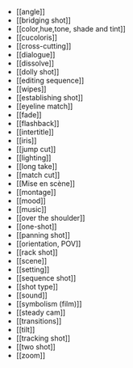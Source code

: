 - [[angle]]
- [[bridging shot]]
- [[color,hue,tone, shade and tint]]
- [[cucoloris]]
- [[cross-cutting]]
- [[dialogue]]
- [[dissolve]]
- [[dolly shot]]
- [[editing sequence]]
- [[wipes]]
- [[establishing shot]]
- [[eyeline match]]
- [[fade]]
- [[flashback]]
- [[intertitle]]
- [[iris]]
- [[jump cut]]
- [[lighting]]
- [[long take]]
- [[match cut]]
- [[Mise en scène]]
- [[montage]]
- [[mood]]
- [[music]]
- [[over the shoulder]]
- [[one-shot]]
- [[panning shot]]
- [[orientation, POV]]
- [[rack shot]]
- [[scene]]
- [[setting]]
- [[sequence shot]]
- [[shot type]]
- [[sound]]
- [[symbolism (film)]]
- [[steady cam]]
- [[transitions]]
- [[tilt]]
- [[tracking shot]]
- [[two shot]]
- [[zoom]]